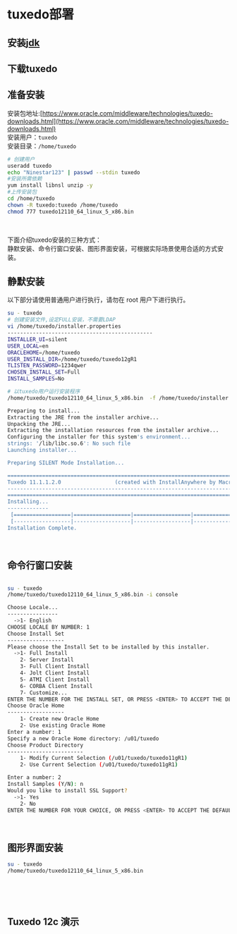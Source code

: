 # tuxedo部署

## <span id="20240507152745-yryfmdi" style="display: none;"></span>安装[jdk ](031%20中间件/jdk.md#20231110105237-94a9b5j)

## 下载tuxedo

## 准备安装

安装包地址:[https://www.oracle.com/middleware/technologies/tuxedo-downloads.html](https://www.oracle.com/middleware/technologies/tuxedo-downloads.html)  
安装用户：`tuxedo`​  
安装目录：`/home/tuxedo`​

```bash
# 创建用户
useradd tuxedo
echo "Ninestar123" | passwd --stdin tuxedo
#安装所需依赖
yum install libnsl unzip -y
#上传安装包
cd /home/tuxedo
chown -R tuxedo:tuxedo /home/tuxedo
chmod 777 tuxedo12110_64_linux_5_x86.bin 
```

‍

下面介绍tuxedo安装的三种方式：  
 静默安装、命令行窗口安装、图形界面安装，可根据实际场景使用合适的方式安装。

## 静默安装

以下部分请使用普通用户进行执行，请勿在 root 用户下进行执行。

```bash
su - tuxedo
# 创建安装文件,设定FULL安装，不需要LDAP
vi /home/tuxedo/installer.properties
----------------------------------------------
INSTALLER_UI=silent
USER_LOCAL=en
ORACLEHOME=/home/tuxedo
USER_INSTALL_DIR=/home/tuxedo/tuxedo12gR1
TLISTEN_PASSWORD=1234qwer
CHOSEN_INSTALL_SET=Full
INSTALL_SAMPLES=No

# 以tuxedo用户运行安装程序
/home/tuxedo/tuxedo12110_64_linux_5_x86.bin  -f /home/tuxedo/installer.properties

Preparing to install...
Extracting the JRE from the installer archive...
Unpacking the JRE...
Extracting the installation resources from the installer archive...
Configuring the installer for this system's environment...
strings: '/lib/libc.so.6': No such file
Launching installer...

Preparing SILENT Mode Installation...

============================================================================
Tuxedo 11.1.1.2.0                 (created with InstallAnywhere by Macrovision)
-------------------------------------------------------------------------------
============================================================================
Installing...
-------------
 [==================|==================|==================|==================]
 [------------------|------------------|------------------|------------------]
Installation Complete.

```

‍

## 命令行窗口安装

```bash

su - tuxedo
/home/tuxedo/tuxedo12110_64_linux_5_x86.bin -i console

Choose Locale...
----------------
  ->1- English
CHOOSE LOCALE BY NUMBER: 1
Choose Install Set
------------------
Please choose the Install Set to be installed by this installer.
  ->1- Full Install
    2- Server Install
    3- Full Client Install
    4- Jolt Client Install
    5- ATMI Client Install
    6- CORBA Client Install
    7- Customize...
ENTER THE NUMBER FOR THE INSTALL SET, OR PRESS <ENTER> TO ACCEPT THE DEFAULT : 1
Choose Oracle Home
------------------
    1- Create new Oracle Home
    2- Use existing Oracle Home
Enter a number: 1
Specify a new Oracle Home directory: /u01/tuxedo
Choose Product Directory
------------------------
    1- Modify Current Selection (/u01/tuxedo/tuxedo11gR1)
    2- Use Current Selection (/u01/tuxedo/tuxedo11gR1)

Enter a number: 2
Install Samples (Y/N): n
Would you like to install SSL Support?
  ->1- Yes
    2- No
ENTER THE NUMBER FOR YOUR CHOICE, OR PRESS <ENTER> TO ACCEPT THE DEFAULT:  2  

```

‍

## 图形界面安装

```bash
su - tuxedo
/home/tuxedo/tuxedo12110_64_linux_5_x86.bin
```

‍

‍

## Tuxedo 12c 演示
